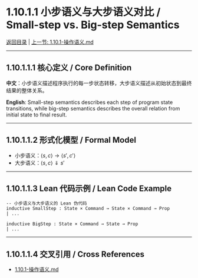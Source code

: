 # 1.10.1.1 小步语义与大步语义对比 / Small-step vs. Big-step Semantics

[返回目录](../CONTINUOUS_PROGRESS.md) | [上一节: 1.10.1-操作语义.md](1.10.1-操作语义.md)

---

## 1.10.1.1.1 核心定义 / Core Definition

**中文**：小步语义描述程序执行的每一步状态转移，大步语义描述从初始状态到最终结果的整体关系。

**English**: Small-step semantics describes each step of program state transitions, while big-step semantics describes the overall relation from initial state to final result.

---

## 1.10.1.1.2 形式化模型 / Formal Model

- 小步语义：$\langle s, c \rangle \to \langle s', c' \rangle$
- 大步语义：$\langle s, c \rangle \Downarrow s'$

---

## 1.10.1.1.3 Lean 代码示例 / Lean Code Example

```lean
-- 小步语义与大步语义的 Lean 伪代码
inductive SmallStep : State × Command → State × Command → Prop
| ...

inductive BigStep : State × Command → State → Prop
| ...
```

---

## 1.10.1.1.4 交叉引用 / Cross References

- [1.10.1-操作语义.md](1.10.1-操作语义.md)
